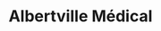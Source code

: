 ---
title: "Albertville Médical"
url: /albertville/albertville-medical/
shop: approvisionnement médical
---